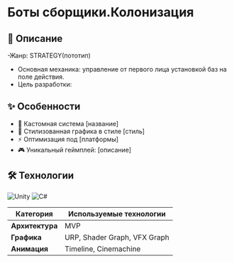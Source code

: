 # Боты сборщики.Колонизация 

## 📌 Описание
 -Жанр: STRATEGY(пототип)
- Основная механика: управление от первого лица установкой баз на поле действия.
- Цель разработки: 

## ✨ Особенности
- 🔧 Кастомная система [название]
- 🎨 Стилизованная графика в стиле [стиль]
- ⚡ Оптимизация под [платформы]
- 🎮 Уникальный геймплей: [описание]

## 🛠 Технологии
![Unity](https://img.shields.io/badge/Unity-2021.3+-black?logo=unity)
![C#](https://img.shields.io/badge/C%23-8.0+-239120?logo=c-sharp)

| Категория       | Используемые технологии           |
|----------------|----------------------------------|
| **Архитектура** | MVP     |
| **Графика**    | URP, Shader Graph, VFX Graph     |
| **Анимация**   | Timeline, Cinemachine            |
